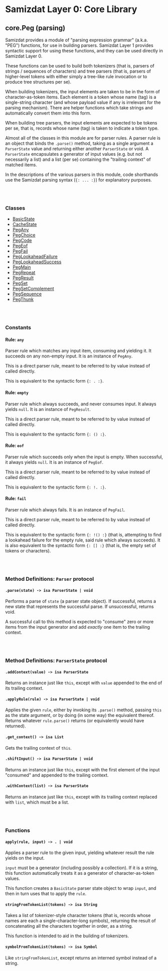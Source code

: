 Samizdat Layer 0: Core Library
==============================

core.Peg (parsing)
------------------

Samizdat provides a module of "parsing expression grammar" (a.k.a.
"PEG") functions, for use in building parsers. Samizdat Layer 1
provides syntactic support for using these functions, and they can be
used directly in Samizdat Layer 0.

These functions can be used to build both tokenizers (that is, parsers of
strings / sequences of characters) and tree parsers (that is, parsers of
higher-level tokens with either simply a tree-like rule invocation or
to produce tree structures per se).

When building tokenizers, the input elements are taken to be in the form of
character-as-token items. Each element is a token whose name (tag) is a
single-string character (and whose payload value if any is irrelevant for the
parsing mechanism). There are helper functions which take strings and
automatically convert them into this form.

When building tree parsers, the input elements are expected to be tokens per
se, that is, records whose name (tag) is taken to indicate a token type.

Almost all of the classes in this module are for parser rules. A parser rule
is an object that binds the `.parse()` method, taking as a single argument
a `ParserState` value and returning either another `ParserState` or void.
A `ParserState` encapsulates a generator of input values (e.g. but not
necessarily a list) and a list (per se) containing the "trailing context" of
matched items.

In the descriptions of the various parsers in this module, code shorthands
use the Samizdat parsing syntax (`{: ... :}`) for explanatory purposes.


<br><br>
### Classes

* [BasicState](BasicState.md)
* [CacheState](CacheState.md)
* [PegAny](PegAny.md)
* [PegChoice](PegChoice.md)
* [PegCode](PegCode.md)
* [PegEof](PegEof.md)
* [PegFail](PegFail.md)
* [PegLookaheadFailure](PegLookaheadFailure.md)
* [PegLookaheadSuccess](PegLookaheadSuccess.md)
* [PegMain](PegMain.md)
* [PegRepeat](PegRepeat.md)
* [PegResult](PegResult.md)
* [PegSet](PegSet.md)
* [PegSetComplement](PegSetComplement.md)
* [PegSequence](PegSequence.md)
* [PegThunk](PegThunk.md)


<br><br>
### Constants

#### Rule: `any`

Parser rule which matches any input item, consuming and yielding it. It
succeeds on any non-empty input. It is an instance of `PegAny`.

This is a direct parser rule, meant to be referred to by value instead of
called directly.

This is equivalent to the syntactic form `{: . :}`.

#### Rule: `empty`

Parser rule which always succeeds, and never consumes input. It always
yields `null`. It is an instance of `PegResult`.

This is a direct parser rule, meant to be referred to by value instead of
called directly.

This is equivalent to the syntactic form `{: () :}`.

#### Rule: `eof`

Parser rule which succeeds only when the input is empty. When successful,
it always yields `null`. It is an instance of `PegEof`.

This is a direct parser rule, meant to be referred to by value instead of
called directly.

This is equivalent to the syntactic form `{: !. :}`.

#### Rule: `fail`

Parser rule which always fails. It is an instance of `PegFail`.

This is a direct parser rule, meant to be referred to by value instead of
called directly.

This is equivalent to the syntactic form `{: !() :}` (that is, attempting
to find a lookahead failure for the empty rule, said rule which always
succeeds). It is also equivalent to the syntactic form `{: [] :}` (that is,
the empty set of tokens or characters).


<br><br>
### Method Definitions: `Parser` protocol

#### `.parse(state) -> isa ParserState | void`

Performs a parse of `state` (a parser state object). If successful, returns a
new state that represents the successful parse. If unsuccessful, returns void.

A successful call to this method is expected to "consume" zero or more
items from the input generator and add *exactly* one item to the trailing
context.


<br><br>
### Method Definitions: `ParserState` protocol

#### `.addContext(value) -> isa ParserState`

Returns an instance just like `this`, except with `value` appended to the
end of its trailing context.

#### `.applyRule(rule) -> isa ParserState | void`

Applies the given `rule`, either by invoking its `.parse()` method, passing
`this` as the state argument, or by doing (in some way) the equivalent
thereof. Returns whatever `rule.parse()` returns (or equivalently would
have returned).

#### `.get_context() -> isa List`

Gets the trailing context of `this`.

#### `.shiftInput() -> isa ParserState | void`

Returns an instance just like `this`, except with the first element of the
input "consumed" and appended to the trailing context.

#### `.withContext(list) -> isa ParserState`

Returns an instance just like `this`, except with its trailing context
replaced with `list`, which must be a list.

<br><br>
### Functions

#### `apply(rule, input) -> . | void`

Applies a parser rule to the given input, yielding whatever result the rule
yields on the input.

`input` must be a generator (including possibly a collection). If it is a
string, this function automatically treats it as a generator of
character-as-token values.

This function creates a `BasicState` parser state object to wrap `input`, and
then in turn uses that to apply the `rule`.

#### `stringFromTokenList(tokens) -> isa String`

Takes a list of tokenizer-style character tokens (that is, records whose
names are each a single-character-long symbols), returning the result of
concatenating all the characters together in order, as a string.

This function is intended to aid in the building of tokenizers.

#### `symbolFromTokenList(tokens) -> isa Symbol`

Like `stringFromTokenList`, except returns an interned symbol instead of
a string.
